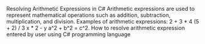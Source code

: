 Resolving Arithmetic Expressions in C#
Arithmetic expressions are used to represent mathematical operations such as addition, subtraction, multiplication, and division.
Examples of arithmetic expressions:
2 + 3 * 4
(5 + 2) / 3
x * 2 - y
a^2 + b^2 = c^2.
How to resolve arithmetic expression entered by user using C# programming language
